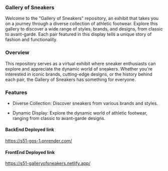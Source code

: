 
### Gallery of Sneakers
Welcome to the "Gallery of Sneakers" repository, an exhibit that takes you on a journey through a diverse collection of athletic footwear. Explore this gallery to discover a wide range of styles, brands, and designs, from classic to avant-garde. Each pair featured in this display tells a unique story of fashion and functionality.

### Overview
This repository serves as a virtual exhibit where sneaker enthusiasts can explore and appreciate the dynamic world of sneakers. Whether you're interested in iconic brands, cutting-edge designs, or the history behind each pair, the Gallery of Sneakers has something for everyone.

### Features
* Diverse Collection: Discover sneakers from various brands and styles.

* Dynamic Display: Explore the dynamic world of athletic footwear, ranging from classic to avant-garde designs.



#### BackEnd Deployed link 
https://s51-gos-1.onrender.com/


#### FrontEnd Deployed link 

https://s51-galleryofsneakers.netlify.app/

